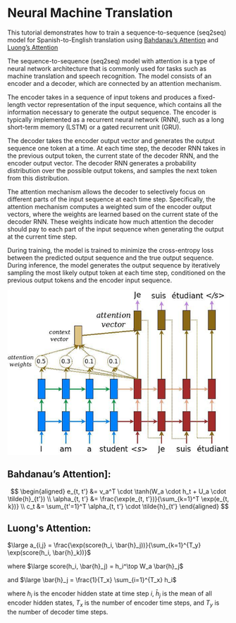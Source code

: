 # **Neural Machine Translation**

This tutorial demonstrates how to train a sequence-to-sequence (seq2seq) model for Spanish-to-English translation using [Bahdanau’s Attention](https://arxiv.org/abs/1409.0473) and [Luong’s Attention](https://arxiv.org/abs/1508.04025)

The sequence-to-sequence (seq2seq) model with attention is a type of neural network architecture that is commonly used for tasks such as machine translation and speech recognition. The model consists of an encoder and a decoder, which are connected by an attention mechanism.

The encoder takes in a sequence of input tokens and produces a fixed-length vector representation of the input sequence, which contains all the information necessary to generate the output sequence. The encoder is typically implemented as a recurrent neural network (RNN), such as a long short-term memory (LSTM) or a gated recurrent unit (GRU).

The decoder takes the encoder output vector and generates the output sequence one token at a time. At each time step, the decoder RNN takes in the previous output token, the current state of the decoder RNN, and the encoder output vector. The decoder RNN generates a probability distribution over the possible output tokens, and samples the next token from this distribution.

The attention mechanism allows the decoder to selectively focus on different parts of the input sequence at each time step. Specifically, the attention mechanism computes a weighted sum of the encoder output vectors, where the weights are learned based on the current state of the decoder RNN. These weights indicate how much attention the decoder should pay to each part of the input sequence when generating the output at the current time step.

During training, the model is trained to minimize the cross-entropy loss between the predicted output sequence and the true output sequence. During inference, the model generates the output sequence by iteratively sampling the most likely output token at each time step, conditioned on the previous output tokens and the encoder input sequence.

![](https://github.com/MarwanMohamed95/Machine-Translation-with-Attention/blob/main/attention_mechanism.jpg?raw=true)


Bahdanau’s Attention]:
------------------------
$$
\begin{aligned}
e_{t, t'} &= v_a^T \cdot \tanh(W_a \cdot h_t + U_a \cdot \tilde{h}_{t'}) \\
\alpha_{t, t'} &= \frac{\exp(e_{t, t'})}{\sum_{k=1}^T \exp(e_{t, k})} \\
c_t &= \sum_{t'=1}^T \alpha_{t, t'} \cdot \tilde{h}_{t'}
\end{aligned}
$$

Luong's Attention:
---------------------
$\large a_{i,j} = \frac{\exp(score(h_i, \bar{h}_j))}{\sum_{k=1}^{T_y} \exp(score(h_i, \bar{h}_k))}$

where
$\large score(h_i, \bar{h}_j) = h_i^\top W_a \bar{h}_j$

and
$\large \bar{h}_j = \frac{1}{T_x} \sum_{i=1}^{T_x} h_i$

where $h_i$ is the encoder hidden state at time step $i$,
$\bar{h}_j$ is the mean of all encoder hidden states,
$T_x$ is the number of encoder time steps, and
$T_y$ is the number of decoder time steps.
